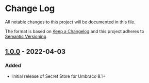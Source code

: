 # Change Log

All notable changes to this project will be documented in this file.

The format is based on [Keep a Changelog](https://keepachangelog.com/) and this project adheres to [Semantic Versioning](https://semver.org/).

## [1.0.0] - 2022-04-03
### Added
* Initial release of Secret Store for Umbraco 8.1+

[Unreleased]: https://github.com/callumbwhyte/secret-store/compare/release-1.0.0...HEAD
[1.0.0]: https://github.com/callumbwhyte/secret-store/tree/release-1.0.0